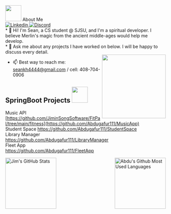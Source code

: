 <base target="_blank">


<img src="https://raw.githubusercontent.com/aemmadi/aemmadi/master/wave.gif" width="50"> 
About Me
<br />
<a href="https://www.linkedin.com/in/sean-hsieh-598167222/">
  <img
    alt="Linkedin"
    src="https://img.shields.io/badge/linkedin-0077B5?logo=linkedin&logoColor=white&style=for-the-badge"
  />
</a>
</a>
<a href="https://discordapp.com/users/559745688267653133">
  <img
    alt="Discord"
    src="https://img.shields.io/badge/Discord-7289DA?style=for-the-badge&logo=discord&logoColor=white"
  />
</a>



<br />
* 🥷 Hi! I'm Sean, a CS student @ SJSU, and I'm a spiritual developer. I believe Merlin's magic from the ancient middle-ages would help me develop. 
<br />
* 💬 Ask me about any projects I have worked on below. I will be happy to discuss every detail.
<br /> <a href="#"><img align='right' src="https://media.tenor.com/nCkvVpIDxPgAAAAC/merlin.gif" width="200" /></a>

* 📫 Best way to reach me: seankh4444@gmail.com / cell: 408-704-0906
    


## SpringBoot Projects <img src="https://media.giphy.com/media/WUlplcMpOCEmTGBtBW/giphy.gif" width="50">

Music API
[https://github.com/JiminSongSoftware/FitPal/tree/main/fitness](https://github.com/Abdugafur111/MusicApp) <br>
Student Space
https://github.com/Abdugafur111/StudentSpace <br>
Library Manager <br>
https://github.com/Abdugafur111/LibraryManager <br>
Fleet App <br>
https://github.com/Abdugafur111/FleetApp <br>
</a>



<a href="https://github.com/ShangchenHsieh">
<img height=160 align="left" src="https://github-readme-streak-stats.herokuapp.com/?user=Abdugafur111" alt="Jim's GitHub Stats" title="GitHub Streak"/>
<img height=160 align="right" src="https://github-readme-stats.vercel.app/api/top-langs/?username=Abdugafur111&layout=compact" alt="Abdu's Github Most Used Languages"/>
</a>

